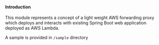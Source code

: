 #### Introduction

This module represents a concept of a light weight AWS forwarding proxy which deploys and interacts with existing 
Spring Boot web application deployed as AWS Lambda.

A sample is provided in `/sample` directory